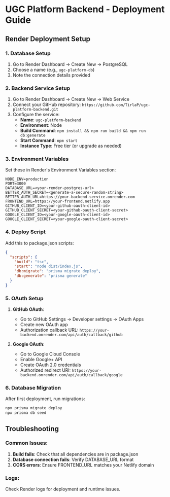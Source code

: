 # UGC Platform Backend - Deployment Guide

## Render Deployment Setup

### 1. Database Setup
1. Go to Render Dashboard → Create New → PostgreSQL
2. Choose a name (e.g., `ugc-platform-db`)
3. Note the connection details provided

### 2. Backend Service Setup
1. Go to Render Dashboard → Create New → Web Service
2. Connect your GitHub repository: `https://github.com/TirlaP/ugc-platform-backend.git`
3. Configure the service:
   - **Name**: `ugc-platform-backend`
   - **Environment**: Node
   - **Build Command**: `npm install && npm run build && npm run db:generate`
   - **Start Command**: `npm start`
   - **Instance Type**: Free tier (or upgrade as needed)

### 3. Environment Variables
Set these in Render's Environment Variables section:

```
NODE_ENV=production
PORT=3000
DATABASE_URL=<your-render-postgres-url>
BETTER_AUTH_SECRET=<generate-a-secure-random-string>
BETTER_AUTH_URL=https://your-backend-service.onrender.com
FRONTEND_URL=https://your-frontend.netlify.app
GITHUB_CLIENT_ID=<your-github-oauth-client-id>
GITHUB_CLIENT_SECRET=<your-github-oauth-client-secret>
GOOGLE_CLIENT_ID=<your-google-oauth-client-id>
GOOGLE_CLIENT_SECRET=<your-google-oauth-client-secret>
```

### 4. Deploy Script
Add this to package.json scripts:
```json
{
  "scripts": {
    "build": "tsc",
    "start": "node dist/index.js",
    "db:migrate": "prisma migrate deploy",
    "db:generate": "prisma generate"
  }
}
```

### 5. OAuth Setup
1. **GitHub OAuth**:
   - Go to GitHub Settings → Developer settings → OAuth Apps
   - Create new OAuth app
   - Authorization callback URL: `https://your-backend.onrender.com/api/auth/callback/github`

2. **Google OAuth**:
   - Go to Google Cloud Console
   - Enable Google+ API
   - Create OAuth 2.0 credentials
   - Authorized redirect URI: `https://your-backend.onrender.com/api/auth/callback/google`

### 6. Database Migration
After first deployment, run migrations:
```bash
npx prisma migrate deploy
npx prisma db seed
```

## Troubleshooting

### Common Issues:
1. **Build fails**: Check that all dependencies are in package.json
2. **Database connection fails**: Verify DATABASE_URL format
3. **CORS errors**: Ensure FRONTEND_URL matches your Netlify domain

### Logs:
Check Render logs for deployment and runtime issues.